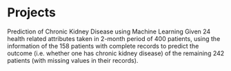 # Projects
Prediction of Chronic Kidney Disease using Machine Learning
Given 24 health related attributes taken in 2-month period of 400 patients, using
the information of the 158 patients with complete records to predict the outcome
(i.e. whether one has chronic kidney disease) of the remaining 242 patients (with
missing values in their records).
